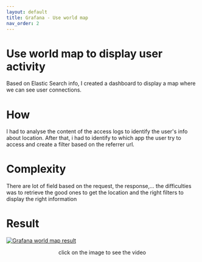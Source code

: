 ```yaml
---
layout: default
title: Grafana - Use world map
nav_order: 2
---
```

# Use world map to display user activity

Based on Elastic Search info, I created a dashboard to display a map where we can see user connections.

# How

I had to analyse the content of the access logs to identify the user's info about location.
After that, i had to identify to which app the user try to access and create a filter based on the referrer url.

# Complexity

There are lot of field based on the request, the response,... the difficulties was to retrieve the good ones to get the location and the right filters to display the right information

# Result
[![Grafana world map result](https://user-images.githubusercontent.com/1218742/164321728-8b99705a-6bbd-4a36-ab26-22c11c962623.png)](https://user-images.githubusercontent.com/1218742/164321137-f8ead2fb-d311-4a07-b90b-692b1d95edce.mp4 "Grafana world map result")
<div align="center">click on the image to see the video</div>
